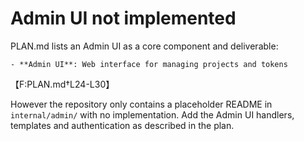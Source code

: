 # Admin UI not implemented

PLAN.md lists an Admin UI as a core component and deliverable:
```
- **Admin UI**: Web interface for managing projects and tokens
```
【F:PLAN.md†L24-L30】

However the repository only contains a placeholder README in `internal/admin/` with no implementation. Add the Admin UI handlers, templates and authentication as described in the plan.
